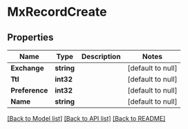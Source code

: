 # MxRecordCreate

## Properties
Name | Type | Description | Notes
------------ | ------------- | ------------- | -------------
**Exchange** | **string** |  | [default to null]
**Ttl** | **int32** |  | [default to null]
**Preference** | **int32** |  | [default to null]
**Name** | **string** |  | [default to null]

[[Back to Model list]](../README.md#documentation-for-models) [[Back to API list]](../README.md#documentation-for-api-endpoints) [[Back to README]](../README.md)


